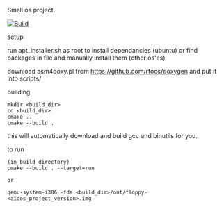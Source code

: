 Small os project.

[![Build](https://github.com/weeaudi/aidos3/actions/workflows/cmake-multi-platform.yml/badge.svg)](https://github.com/weeaudi/aidos3/actions/workflows/cmake-multi-platform.yml)

setup

run apt_installer.sh as root to install dependancies (ubuntu) or find packages in file and manually install them (other os'es)

download asm4doxy.pl from https://github.com/rfoos/doxygen and put it into scripts/

building

    mkdir <build_dir>
    cd <build_dir>
    cmake ..
    cmake --build .

this will automatically download and build gcc and binutils for you.

to run

    (in build directory)
    cmake --build . --target=run

    or

    qemu-system-i386 -fda <build_dir>/out/floppy-<aidos_project_version>.img

